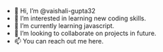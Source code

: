 - 👋 Hi, I’m @vaishali-gupta32
- 👀 I’m interested in learning new coding skills.
- 🌱 I’m currently learning javascript.
- 💞️ I’m looking to collaborate on projects in future.
- 📫 You can reach out me here.

<!---
vaishali-gupta32/vaishali-gupta32 is a ✨ special ✨ repository because its `README.md` (this file) appears on your GitHub profile.
You can click the Preview link to take a look at your changes.
--->

